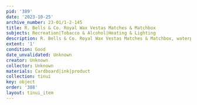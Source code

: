 ```yaml
---
pid: '389'
date: '2023-10-25'
archive_number: 23-01/1-2-145
title: R. Bells & Co. Royal Wax Vestas Matches & Matchbox
subjects: Recreation|Tobacco & Alcohol|Heating & Lighting
description: R. Bells & Co. Royal Wax Vestas Matches & Matchbox, waterproof
extent: '1'
condition: Good
date_unvalidated: Unknown
creator: Unknown
collector: Unknown
materials: Cardboard|ink|product
collection: tinui
key: object
order: '388'
layout: tinui_item
---
```

